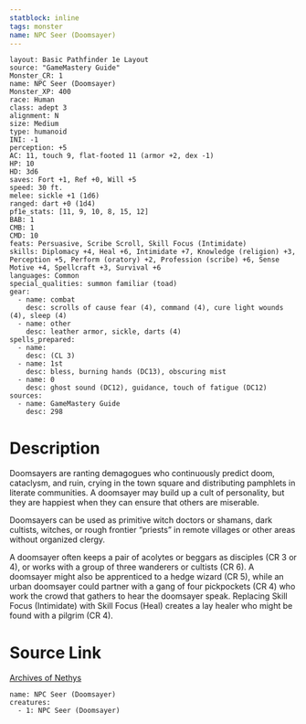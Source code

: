 ```yaml
---
statblock: inline
tags: monster
name: NPC Seer (Doomsayer)
---
```

```statblock
layout: Basic Pathfinder 1e Layout
source: "GameMastery Guide"
Monster_CR: 1
name: NPC Seer (Doomsayer)
Monster_XP: 400
race: Human
class: adept 3
alignment: N
size: Medium
type: humanoid
INI: -1
perception: +5
AC: 11, touch 9, flat-footed 11 (armor +2, dex -1)
HP: 10
HD: 3d6
saves: Fort +1, Ref +0, Will +5
speed: 30 ft.
melee: sickle +1 (1d6)
ranged: dart +0 (1d4)
pf1e_stats: [11, 9, 10, 8, 15, 12]
BAB: 1
CMB: 1
CMD: 10
feats: Persuasive, Scribe Scroll, Skill Focus (Intimidate)
skills: Diplomacy +4, Heal +6, Intimidate +7, Knowledge (religion) +3, Perception +5, Perform (oratory) +2, Profession (scribe) +6, Sense Motive +4, Spellcraft +3, Survival +6
languages: Common
special_qualities: summon familiar (toad)
gear:
  - name: combat
    desc: scrolls of cause fear (4), command (4), cure light wounds (4), sleep (4)
  - name: other
    desc: leather armor, sickle, darts (4)
spells_prepared:
  - name:
    desc: (CL 3)
  - name: 1st
    desc: bless, burning hands (DC13), obscuring mist
  - name: 0
    desc: ghost sound (DC12), guidance, touch of fatigue (DC12)
sources:
  - name: GameMastery Guide
    desc: 298
```
# Description
Doomsayers are ranting demagogues who continuously predict doom, cataclysm, and ruin, crying in the town square and distributing pamphlets in literate communities. A doomsayer may build up a cult of personality, but they are happiest when they can ensure that others are miserable.

Doomsayers can be used as primitive witch doctors or shamans, dark cultists, witches, or rough frontier “priests” in remote villages or other areas without organized clergy.

A doomsayer often keeps a pair of acolytes or beggars as disciples (CR 3 or 4), or works with a group of three wanderers or cultists (CR 6). A doomsayer might also be apprenticed to a hedge wizard (CR 5), while an urban doomsayer could partner with a gang of four pickpockets (CR 4) who work the crowd that gathers to hear the doomsayer speak. Replacing Skill Focus (Intimidate) with Skill Focus (Heal) creates a lay healer who might be found with a pilgrim (CR 4).
# Source Link
[Archives of Nethys](https://aonprd.com/NPCDisplay.aspx?ItemName=Seer%20(Doomsayer))
```encounter-table
name: NPC Seer (Doomsayer)
creatures:
  - 1: NPC Seer (Doomsayer)
```
